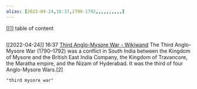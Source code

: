 ```yaml
---
alias: [2022-04-24,16:37,1790-1792,,,,,,,,,,]
---
```

[[]]
table of content
```toc
```

[[2022-04-24]] 16:37 [Third Anglo-Mysore War - Wikiwand](https://www.wikiwand.com/en/Third_Anglo-Mysore_War)
The Third Anglo-Mysore War (1790–1792) was a conflict in South India between the Kingdom of Mysore and the British East India Company, the Kingdom of Travancore, the Maratha empire, and the Nizam of Hyderabad. It was the third of four Anglo-Mysore Wars.[2]
```query
"third mysore war"
```